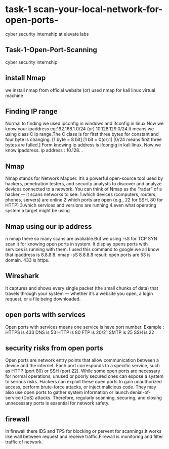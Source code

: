# task-1 scan-your-local-network-for-open-ports-
cyber security internship at elevate labs
## Task-1-Open-Port-Scanning 
cyber security internship 
## install Nmap
we install nmap from official website (or) used nmap for kali linux virtual machine 
## Finding IP range
Normal to finding we used ipconfig in windows and ifconfig in linux.Now we know your ipaddress eg:192.168.1.0/24 (or) 10.128.129.0/24.It means we using class C ip range.The C class is for first three bytes for constant and four byte is changing. [1 byte = 8 bit] [1 bit = 0(or)1] [0/24 means first three bytes are fulled.] Form knowing ip address is ifcongig in kali linux. Now we know ipaddress. ip address : 10.128. . 
## Nmap 
Nmap stands for Network Mapper.
It’s a powerful open-source tool used by hackers, penetration testers, and security analysts to discover and analyze devices connected to a network.
You can think of Nmap as the “radar” of a hacker — it scans networks to see:
1.which devices (computers, routers, phones, servers) are online
2.which ports are open (e.g., 22 for SSH, 80 for HTTP)
3.which services and versions are running
4.even what operating system a target might be using
## Nmap using our ip address 
n nmap there so many scans are avaliable.But we using -sS for TCP SYN scan it for knowing open ports in system. It display opens ports with services is running with them. I used this command to google.we all know that ipaddress is 8.8.8.8.
nmap -sS 8.8.8.8
result: open ports are 53 is domain. 433 is https.
## Wireshark
It captures and shows every single packet (the small chunks of data) that travels through your system — whether it’s a website you open, a login request, or a file being downloaded.
## open ports with services 
Open ports with services means one service is have port number. Example : HTTPS is 433 DNS is 53 HTTP is 80 FTP is 20/21 SMTP is 25 SSH is 22
## security risks from open ports
Open ports are network entry points that allow communication between a device and the internet. Each port corresponds to a specific service, such as HTTP (port 80) or SSH (port 22). While some open ports are necessary for normal operations, unused or poorly secured ones can expose a system to serious risks. Hackers can exploit these open ports to gain unauthorized access, perform brute-force attacks, or inject malicious code. They may also use open ports to gather system information or launch denial-of-service (DoS) attacks. Therefore, regularly scanning, securing, and closing unnecessary ports is essential for network safety.
## firewall
In firewall there IDS and TPS for blocking or pervent for scannings.It works like wall between request and receive traffic.Firewall is monitoring and filter traffic of network.
